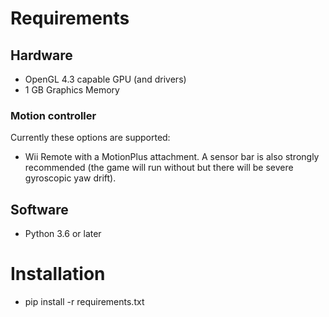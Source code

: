 # Requirements
## Hardware
* OpenGL 4.3 capable GPU (and drivers)
* 1 GB Graphics Memory

### Motion controller
Currently these options are supported:

* Wii Remote with a MotionPlus attachment. A sensor bar is also strongly recommended (the game will run without but there will be severe gyroscopic yaw drift).

## Software
* Python 3.6 or later

# Installation
* pip install -r requirements.txt 

